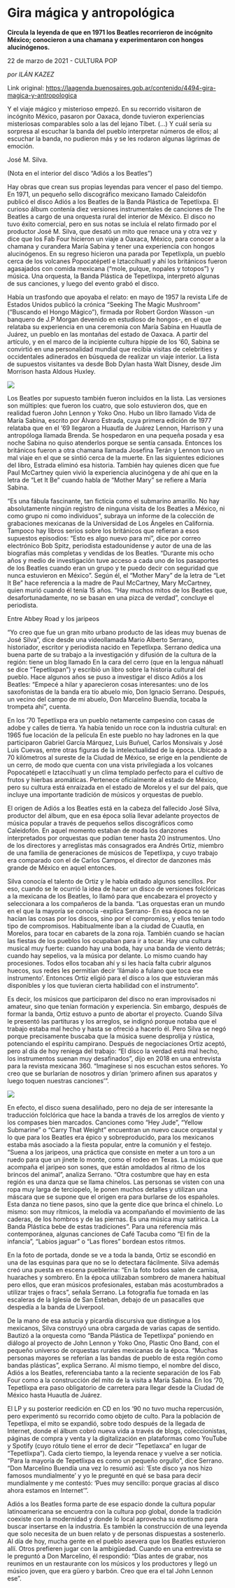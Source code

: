 # Gira mágica y antropológica

**Circula la leyenda de que en 1971 los Beatles recorrieron de incógnito México; conocieron a una chamana y experimentaron con hongos alucinógenos.**

22 de marzo de 2021 - CULTURA POP

_por ILÁN KAZEZ_

Link original: https://laagenda.buenosaires.gob.ar/contenido/4494-gira-magica-y-antropologica



Y el viaje mágico y misterioso empezó. En su recorrido visitaron de incógnito México, pasaron por Oaxaca, donde tuvieron experiencias misteriosas comparables solo a las del lejano Tíbet. (…) Y cuál sería su sorpresa al escuchar la banda del pueblo interpretar números de ellos; al escuchar la banda, no pudieron más y se les rodaron algunas lágrimas de emoción.




José M. Silva.




(Nota en el interior del disco “Adiós a los Beatles”)




Hay obras que crean sus propias leyendas para vencer el paso del tiempo. En 1971, un pequeño sello discográfico mexicano llamado Caleidofón publicó el disco Adiós a los Beatles de la Banda Plástica de Tepetlixpa. El curioso álbum contenía diez versiones instrumentales de canciones de The Beatles a cargo de una orquesta rural del interior de México. El disco no tuvo éxito comercial, pero en sus notas se incluía el relato firmado por el productor José M. Silva, que desató un mito que renace una y otra vez y dice que los Fab Four hicieron un viaje a Oaxaca, México, para conocer a la chamana y curandera María Sabina y tener una experiencia con hongos alucinógenos. En su regreso hicieron una parada por Tepetlixpla, un pueblo cerca de los volcanes Popocatépetl e Iztaccíhuatl y ahí los británicos fueron agasajados con comida mexicana (“mole, pulque, nopales y totopos”) y música. Una orquesta, la Banda Plástica de Tepetlixpa, interpretó algunas de sus canciones, y luego del evento grabó el disco.




Había un trasfondo que apoyaba el relato: en mayo de 1957 la revista Life de Estados Unidos publicó la crónica “Seeking The Magic Mushroom” (“Buscando el Hongo Mágico”), firmada por Robert Gordon Wasson -un banquero de J.P Morgan devenido en estudioso de hongos-, en el que relataba su experiencia en una ceremonia con María Sabina en Huautla de Juárez, un pueblo en las montañas del estado de Oaxaca. A partir del artículo, y en el marco de la incipiente cultura hippie de los ‘60, Sabina se convirtió en una personalidad mundial que recibía visitas de celebrities y occidentales adinerados en búsqueda de realizar un viaje interior. La lista de supuestos visitantes va desde Bob Dylan hasta Walt Disney, desde Jim Morrison hasta Aldous Huxley.




![](https://cdn.flowlikemusic.com/files/images/42575/b6406a94-974e-416a-9442-4367b171bfa3.jpeg)




Los Beatles por supuesto también fueron incluidos en la lista. Las versiones son múltiples: que fueron los cuatro, que solo estuvieron dos, que en realidad fueron John Lennon y Yoko Ono. Hubo un libro llamado Vida de María Sabina, escrito por Álvaro Estrada, cuya primera edición de 1977 relataba que en el ‘69 llegaron a Huautla de Juárez Lennon, Harrison y una antropóloga llamada Brenda. Se hospedaron en una pequeña posada y esa noche Sabina no quiso atenderlos porque se sentía cansada. Entonces los británicos fueron a otra chamana llamada Josefina Terán y Lennon tuvo un mal viaje en el que se sintió cerca de la muerte. En las siguientes ediciones del libro, Estrada eliminó esa historia. También hay quienes dicen que fue Paul McCartney quien vivió la experiencia alucinógena y de ahí que en la letra de “Let It Be” cuando habla de “Mother Mary” se refiere a María Sabina.




“Es una fábula fascinante, tan ficticia como el submarino amarillo. No hay absolutamente ningún registro de ninguna visita de los Beatles a México, ni como grupo ni como individuos”, subraya un informe de la colección de grabaciones mexicanas de la Universidad de Los Ángeles en California. Tampoco hay libros serios sobre los británicos que refieran a esos supuestos episodios: “Esto es algo nuevo para mí”, dice por correo electrónico Bob Spitz, periodista estadounidense y autor de una de las biografías más completas y vendidas de los Beatles. “Durante mis ocho años y medio de investigación tuve acceso a cada uno de los pasaportes de los Beatles cuando eran un grupo y te puedo decir con seguridad que nunca estuvieron en México”. Según él, el “Mother Mary” de la letra de “Let It Be” hace referencia a la madre de Paul McCartney, Mary McCartney, quien murió cuando él tenía 15 años. “Hay muchos mitos de los Beatles que, desafortunadamente, no se basan en una pizca de verdad”, concluye el periodista.




Entre Abbey Road y los jaripeos




“Yo creo que fue un gran mito urbano producto de las ideas muy buenas de José Silva”, dice desde una videollamada Mario Alberto Serrano, historiador, escritor y periodista nacido en Tepetlixpa. Serrano dedica una buena parte de su trabajo a la investigación y difusión de la cultura de la región: tiene un blog llamado En la cara del cerro (que en la lengua náhuatl se dice “Tepetlixpan”) y escribió un libro sobre la historia cultural del pueblo. Hace algunos años se puso a investigar el disco Adiós a los Beatles: “Empecé a hilar y aparecieron cosas interesantes: uno de los saxofonistas de la banda era tío abuelo mío, Don Ignacio Serrano. Después, un vecino del campo de mi abuelo, Don Marcelino Buendía, tocaba la trompeta ahí”, cuenta.




En los ‘70 Tepetlixpa era un pueblo netamente campesino con casas de adobe y calles de tierra. Ya había tenido un roce con la industria cultural: en 1965 fue locación de la película En este pueblo no hay ladrones en la que participaron Gabriel García Márquez, Luis Buñuel, Carlos Monsivais y José Luis Cuevas, entre otras figuras de la intelectualidad de la época. Ubicado a 70 kilómetros al sureste de la Ciudad de México, se erige en la pendiente de un cerro, de modo que cuenta con una vista privilegiada a los volcanes Popocatépetl e Iztaccíhuatl y un clima templado perfecto para el cultivo de frutos y hierbas aromáticas. Pertenece oficialmente al estado de México, pero su cultura está enraizada en el estado de Morelos y el sur del país, que incluye una importante tradición de músicos y orquestas de pueblo.




El origen de Adiós a los Beatles está en la cabeza del fallecido José Silva, productor del álbum, que en esa época solía llevar adelante proyectos de música popular a través de pequeños sellos discográficos como Caleidofón. En aquel momento estaban de moda los danzones interpretados por orquestas que podían tener hasta 20 instrumentos. Uno de los directores y arreglistas más consagrados era Andrés Ortiz, miembro de una familia de generaciones de músicos de Tepetlixpa, y cuyo trabajo era comparado con el de Carlos Campos, el director de danzones más grande de México en aquel entonces.




Silva conocía el talento de Ortiz y le había editado algunos sencillos. Por eso, cuando se le ocurrió la idea de hacer un disco de versiones folclóricas a la mexicana de los Beatles, lo llamó para que encabezara el proyecto y seleccionara a los compañeros de la banda. “Las orquestas eran un mundo en el que la mayoría se conocía -explica Serrano- En esa época no se hacían las cosas por los discos, sino por el compromiso, y ellos tenían todo tipo de compromisos. Habitualmente iban a la ciudad de Cuautla, en Morelos, para tocar en cabarets de la zona roja. También cuando se hacían las fiestas de los pueblos los ocupaban para ir a tocar. Hay una cultura musical muy fuerte: cuando hay una boda, hay una banda de viento detrás; cuando hay sepelios, va la música por delante. Lo mismo cuando hay procesiones. Todos ellos tocaban ahí y si les hacía falta cubrir algunos huecos, sus redes les permitían decir ‘llámalo a fulano que toca ese instrumento’. Entonces Ortiz eligió para el disco a los que estuvieran más disponibles y los que tuvieran cierta habilidad con el instrumento”.




Es decir, los músicos que participaron del disco no eran improvisados ni amateur, sino que tenían formación y experiencia. Sin embargo, después de formar la banda, Ortiz estuvo a punto de abortar el proyecto. Cuando Silva le presentó las partituras y los arreglos, se indignó porque notaba que el trabajo estaba mal hecho y hasta se ofreció a hacerlo él. Pero Silva se negó porque precisamente buscaba que la música suene desprolija y rústica, potenciando el espíritu campirano. Después de negociaciones Ortiz aceptó, pero al día de hoy reniega del trabajo: “El disco la verdad está mal hecho, los instrumentos suenan muy desafinados”, dijo en 2018 en una entrevista para la revista mexicana 360. “Imagínese si nos escuchan estos señores. Yo creo que se burlarían de nosotros y dirían ‘primero afinen sus aparatos y luego toquen nuestras canciones’”.




[![](https://img.youtube.com/vi/JgmPn0bVhiQ/0.jpg)](https://www.youtube.com/watch?v=JgmPn0bVhiQ)




En efecto, el disco suena desaliñado, pero no deja de ser interesante la traducción folclórica que hace la banda a través de los arreglos de viento y los compases bien marcados. Canciones como “Hey Jude”, “Yellow Submarine” o “Carry That Weight” encuentran un nuevo cauce orquestal y lo que para los Beatles era épico y sobreproducido, para los mexicanos estaba más asociado a la fiesta popular, entre la comunión y el festejo. “Suena a los jaripeos, una práctica que consiste en meter a un toro a un ruedo para que un jinete lo monte, como el rodeo en Texas. La música que acompaña el jaripeo son sones, que están amoldados al ritmo de los brincos del animal”, analiza Serrano. “Otra costumbre que hay en esta región es una danza que se llama chinelos. Las personas se visten con una ropa muy larga de terciopelo, le ponen muchos detalles y utilizan una máscara que se supone que el origen era para burlarse de los españoles. Esta danza no tiene pasos, sino que la gente dice que brinca el chinelo. Lo mismo: son muy rítmicos, la melodía va acompañando el movimiento de las caderas, de los hombros y de las piernas. Es una música muy satírica. La Banda Plástica bebe de estas tradiciones”. Para una referencia más contemporánea, algunas canciones de Café Tacuba como “El fin de la infancia”, “Labios jaguar” o “Las flores” bordean estos ritmos.




En la foto de portada, donde se ve a toda la banda, Ortiz se escondió en una de las esquinas para que no se lo detectara fácilmente. Silva además creó una puesta en escena pueblerina: “En la foto todos salen de camisa, huaraches y sombrero. En la época utilizaban sombrero de manera habitual pero ellos, que eran músicos profesionales, estaban más acostumbrados a utilizar trajes o fracs”, señala Serrano. La fotografía fue tomada en las escaleras de la Iglesia de San Esteban, debajo de un pasacalles que despedía a la banda de Liverpool.




De la mano de esa astucia y picardía discursiva que distingue a los mexicanos, Silva construyó una obra cargada de varias capas de sentido. Bautizó a la orquesta como “Banda Plástica de Tepetlixpa” poniendo en diálogo al proyecto de John Lennon y Yoko Ono, Plastic Ono Band, con el pequeño universo de orquestas rurales mexicanas de la época. “Muchas personas mayores se referían a las bandas de pueblo de esta región como bandas plásticas”, explica Serrano. Al mismo tiempo, el nombre del disco, Adiós a los Beatles, referenciaba tanto a la reciente separación de los Fab Four como a la construcción del mito de la visita a María Sabina. En los ‘70, Tepetlixpa era paso obligatorio de carretera para llegar desde la Ciudad de México hasta Huautla de Juárez.




El LP y su posterior reedición en CD en los ‘90 no tuvo mucha repercusión, pero experimentó su recorrido como objeto de culto. Para la población de Tepetlixpa, el mito se expandió, sobre todo después de la llegada de Internet, donde el álbum cobró nueva vida a través de blogs, coleccionistas, páginas de compra y venta y la digitalización en plataformas como YouTube y Spotify (cuyo rótulo tiene el error de decir “Tepetlaxca” en lugar de “Tepetlixpa”). Cada cierto tiempo, la leyenda renace y vuelve a ser noticia. “Para la mayoría de Tepetlixpa es como un pequeño orgullo”, dice Serrano. “Don Marcelino Buendía una vez lo resumió así: ‘Este disco ya nos hizo famosos mundialmente’ y yo le pregunté en qué se basa para decir mundialmente y me contestó: ‘Pues muy sencillo: porque gracias al disco ahora estamos en Internet’”.




Adiós a los Beatles forma parte de ese espacio donde la cultura popular latinoamericana se encuentra con la cultura pop global, donde la tradición coexiste con la modernidad y donde lo local aprovecha su exotismo para buscar insertarse en la industria. Es también la construcción de una leyenda que solo necesita de un buen relato y de personas dispuestas a sostenerlo. Al día de hoy, mucha gente en el pueblo asevera que los Beatles estuvieron allí. Otros prefieren jugar con la ambigüedad. Cuando en una entrevista se le preguntó a Don Marcelino, él respondió: “Días antes de grabar, nos reunimos en un restaurante con los músicos y los productores y llegó un músico joven, que era güero y barbón. Creo que era el tal John Lennon ese”.



